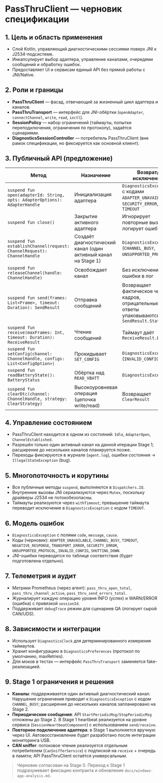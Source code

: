 # PassThruClient — черновик спецификации

## 1. Цель и область применения

- Слой Kotlin, управляющий диагностическими сессиями поверх JNI к J2534-подсистеме.
- Инкапсулирует выбор адаптера, управление каналами, очередями сообщений и обработку ошибок.
- Предоставляет UI и сервисам единый API без прямой работы с JNI/Native.

## 2. Роли и границы

- **PassThruClient** — фасад, отвечающий за жизненный цикл адаптера и каналов.
- **PassThruTransport** — интерфейс для JNI-обёртки (`openAdapter`, `connectChannel`, `write`, `read`, `ioctl`).
- **SessionPolicy** — набор ограничений (таймауты, попытки переподключения, ограничения по протоколу), задаётся сценариями.
- **DiagnosticsSessionController** — потребитель PassThruClient (вне рамок спецификации, но фиксируется как основной клиент).

## 3. Публичный API (предложение)

| Метод | Назначение | Возврат/исключения |
|-------|------------|--------------------|
| `suspend fun open(adapterId: String, opts: AdapterOptions): AdapterHandle` | Инициализация адаптера | `DiagnosticsException` c кодами `ADAPTER_UNAVAILABLE`, `SECURITY_ERROR`, `TIMEOUT` |
| `suspend fun close()` | Закрытие активного адаптера | Игнорирует повторные вызовы, логирует ошибки |
| `suspend fun establishChannel(request: ChannelRequest): ChannelHandle` | Создаёт диагностический канал (один активный канал на Stage 1) | `DiagnosticsException` (`CHANNEL_BUSY`, `UNSUPPORTED_PROTOCOL`) |
| `suspend fun releaseChannel(handle: ChannelHandle)` | Освобождает канал | Без исключений, ошибки в лог |
| `suspend fun send(frames: List<Frame>, timeout: Duration): SendResult` | Отправка сообщений | Возвращает фактическое число кадров, отрицательные ответы упаковываются в `SendResult.Status` |
| `suspend fun receive(maxFrames: Int, timeout: Duration): ReceiveResult` | Чтение сообщений | Таймаут даёт `ReceiveResult.Empty` |
| `suspend fun setConfig(channel: ChannelHandle, configs: List<ConfigOption>)` | Прокидывает `SET_CONFIG` | `DiagnosticsException` (`INVALID_CONFIG`) |
| `suspend fun readBatteryState(): BatteryStatus` | Обёртка над `READ_VBATT` | `DiagnosticsException` |
| `suspend fun clearDtc(channel: ChannelHandle, strategy: ClearStrategy)` | Высокоуровневая операция (цепочка write/read) | Возвращает `ClearResult` |

## 4. Управление состоянием

- PassThruClient находится в одном из состояний: `Idle`, `AdapterOpen`, `ChannelEstablished`.
- Разрешён только один активный канал на данной итерации Stage 1; расширение до нескольких каналов планируется позже.
- Переходы фиксируются в журнале (`agent.log`), ошибки состояния -> `IllegalStateException` (bug).

## 5. Многопоточность и корутины

- Все публичные методы `suspend`, выполняются в `Dispatchers.IO`.
- Внутренние вызовы JNI сериализуются через `Mutex`, поскольку драйверы J2534 не потокобезопасны.
- Таймауты реализуются через `withTimeout`; превышение таймаута переводит исключение в `DiagnosticsException` с кодом `TIMEOUT`.

## 6. Модель ошибок

- `DiagnosticsException` с полями `code`, `message`, `cause`.
- Коды (черновик): `ADAPTER_UNAVAILABLE`, `CHANNEL_BUSY`, `TIMEOUT`, `NEGATIVE_RESPONSE`, `TRANSPORT_ERROR`, `SECURITY_ERROR`, `UNSUPPORTED_PROTOCOL`, `INVALID_CONFIG`, `SHUTTING_DOWN`.
- JNI-ошибки переводятся по таблице соответствия (будет подготовлена отдельно).

## 7. Телеметрия и аудит

- Метрики Prometheus (через агент): `pass_thru_open_total`, `pass_thru_channel_active`, `pass_thru_send_errors_total`.
- Журналирует каждую операцию уровня INFO (успех) и WARN/ERROR (ошибка) с привязкой `sessionId`.
- Поддерживает `debugTrace` режим для сценариев QA (логирует сырой CAN/UDS).

## 8. Зависимости и интеграции

- Использует `DiagnosticsClock` для детерминированного измерения таймаутов.
- Хранит конфигурацию в `DiagnosticsPreferences` (протокол по умолчанию, maxRetries).
- Для моков в тестах — интерфейс `PassThruTransport` заменяется fake-реализацией.

## 9. Stage 1 ограничения и решения

- **Каналы**: поддерживается один активный диагностический канал. Нарушение ограничения приводит к `DiagnosticsException` с кодом `CHANNEL_BUSY`; расширение до нескольких каналов запланировано на Stage 2.
- **Периодические сообщения**: API `StartPeriodicMsg/StopPeriodicMsg` отложены до Stage 2. В Stage 1 heartbeat реализуется на уровне сервиса (`SessionHeartbeatComponent`) с использованием `send/receive`.
- **Повторное подключение адаптера**: в Stage 1 выполняется вручную через UI. Автовосстановление будет разработано после интеграции мониторинга USB.
- **CAN sniffer**: потоковое чтение реализуется отдельным потребителем (`CanSnifferService`) с подпиской на `receive` + очередь в памяти; API PassThruClient остаётся универсальным.

> Черновик согласован на Stage 0. Переход к Stage 1 подразумевает фиксацию контракта и обновление `docs/windows-app-analysis.md`.
